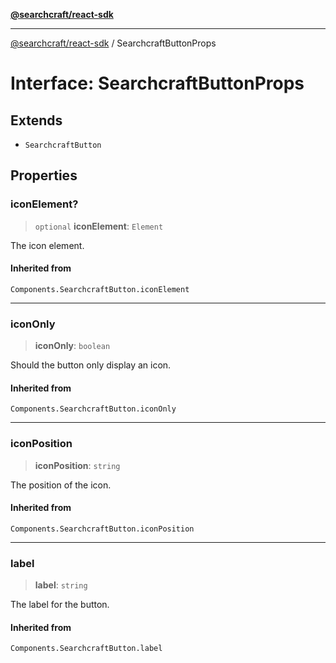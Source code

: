 [**@searchcraft/react-sdk**](https://docs.searchcraft.io/reference/sdk/react/README.md)

***

[@searchcraft/react-sdk](https://docs.searchcraft.io/reference/sdk/react/globals.md) / SearchcraftButtonProps

# Interface: SearchcraftButtonProps

## Extends

- `SearchcraftButton`

## Properties

### iconElement?

> `optional` **iconElement**: `Element`

The icon element.

#### Inherited from

`Components.SearchcraftButton.iconElement`

***

### iconOnly

> **iconOnly**: `boolean`

Should the button only display an icon.

#### Inherited from

`Components.SearchcraftButton.iconOnly`

***

### iconPosition

> **iconPosition**: `string`

The position of the icon.

#### Inherited from

`Components.SearchcraftButton.iconPosition`

***

### label

> **label**: `string`

The label for the button.

#### Inherited from

`Components.SearchcraftButton.label`
